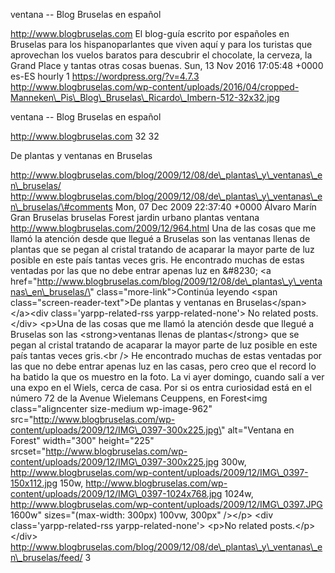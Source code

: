 ventana -- Blog Bruselas en español

http://www.blogbruselas.com El blog-guía escrito por españoles en
Bruselas para los hispanoparlantes que viven aquí y para los turistas
que aprovechan los vuelos baratos para descubrir el chocolate, la
cerveza, la Grand Place y tantas otras cosas buenas. Sun, 13 Nov 2016
17:05:48 +0000 es-ES hourly 1 https://wordpress.org/?v=4.7.3
http://www.blogbruselas.com/wp-content/uploads/2016/04/cropped-Manneken\_Pis\_Blog\_Bruselas\_Ricardo\_Imbern-512-32x32.jpg

ventana -- Blog Bruselas en español

http://www.blogbruselas.com 32 32

De plantas y ventanas en Bruselas

http://www.blogbruselas.com/blog/2009/12/08/de\_plantas\_y\_ventanas\_en\_bruselas/
http://www.blogbruselas.com/blog/2009/12/08/de\_plantas\_y\_ventanas\_en\_bruselas/\#comments
Mon, 07 Dec 2009 22:37:40 +0000 Álvaro Marín Gran Bruselas bruselas
Forest jardin urbano plantas ventana
http://www.blogbruselas.com/2009/12/964.html Una de las cosas que me
llamó la atención desde que llegué a Bruselas son las ventanas llenas de
plantas que se pegan al cristal tratando de acaparar la mayor parte de
luz posible en este país tantas veces gris. He encontrado muchas de
estas ventadas por las que no debe entrar apenas luz en &\#8230; \<a
href=\"http://www.blogbruselas.com/blog/2009/12/08/de\_plantas\_y\_ventanas\_en\_bruselas/\"
class=\"more-link\"\>Continúa leyendo \<span
class=\"screen-reader-text\"\>De plantas y ventanas en
Bruselas\</span\>\</a\>\<div class=\'yarpp-related-rss
yarpp-related-none\'\> No related posts. \</div\> \<p\>Una de las cosas
que me llamó la atención desde que llegué a Bruselas son las
\<strong\>ventanas llenas de plantas\</strong\> que se pegan al cristal
tratando de acaparar la mayor parte de luz posible en este país tantas
veces gris.\<br /\> He encontrado muchas de estas ventadas por las que
no debe entrar apenas luz en las casas, pero creo que el record lo ha
batido la que os muestro en la foto. La vi ayer domingo, cuando salí a
ver una expo en el Wiels, cerca de casa. Por si os entra curiosidad está
en el número 72 de la Avenue Wielemans Ceuppens, en Forest\<img
class=\"aligncenter size-medium wp-image-962\"
src=\"http://www.blogbruselas.com/wp-content/uploads/2009/12/IMG\_0397-300x225.jpg\"
alt=\"Ventana en Forest\" width=\"300\" height=\"225\"
srcset=\"http://www.blogbruselas.com/wp-content/uploads/2009/12/IMG\_0397-300x225.jpg
300w,
http://www.blogbruselas.com/wp-content/uploads/2009/12/IMG\_0397-150x112.jpg
150w,
http://www.blogbruselas.com/wp-content/uploads/2009/12/IMG\_0397-1024x768.jpg
1024w,
http://www.blogbruselas.com/wp-content/uploads/2009/12/IMG\_0397.JPG
1600w\" sizes=\"(max-width: 300px) 100vw, 300px\" /\>\</p\> \<div
class=\'yarpp-related-rss yarpp-related-none\'\> \<p\>No related
posts.\</p\> \</div\>
http://www.blogbruselas.com/blog/2009/12/08/de\_plantas\_y\_ventanas\_en\_bruselas/feed/
3
